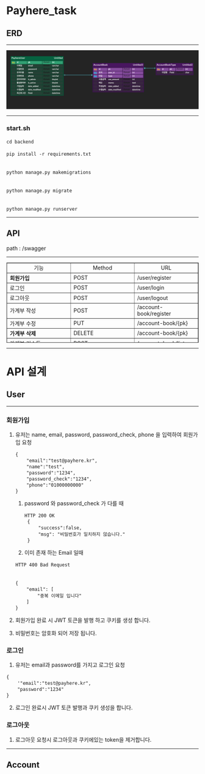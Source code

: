 # Payhere_task

## ERD

----
![erd](erd.png)

----
### start.sh
```　
cd backend

pip install -r requirements.txt


python manage.py makemigrations


python manage.py migrate


python manage.py runserver
```

---

## API
path : /swagger


----
<table style="border-collapse: collapse; width: 100%; height: 210px;" border="1" data-ke-align="alignLeft" data-ke-style="style12">
<tbody>
<tr style="height: 19px;">
<td style="width: 25%; text-align: center; height: 19px;">기능</td>
<td style="width: 25%; text-align: center; height: 19px;">Method</td>
<td style="width: 25%; height: 19px; text-align: center;">URL</td>
</tr>
<tr style="height: 17px;">
<td style="width: 25%; height: 17px;"><b>회원가입</b></td>
<td style="width: 25%; height: 17px;">POST</td>
<td style="width: 25%; height: 17px;">/user/register</td>
</tr>
<tr style="height: 19px;">
<td style="width: 25%; height: 19px;">로그인</td>
<td style="width: 25%; height: 19px;">POST</td>
<td style="width: 25%; height: 19px;">/user/login</td>
</tr>
<tr style="height: 17px;">
<td style="width: 25%; height: 17px;">로그아웃 </td>
<td style="width: 25%; height: 17px;">POST</td>
<td style="width: 25%; height: 17px;">/user/logout</td>
</tr>
<tr style="height: 17px;">
<td style="width: 25%; height: 17px;">가계부 작성</td>
<td style="width: 25%; height: 17px;">POST</td>
<td style="width: 25%; height: 17px;">/account-book/register</td>
</tr>
<tr style="height: 17px;">
<td style="width: 25%; height: 17px;">가계부 수정</td>
<td style="width: 25%; height: 17px;">PUT</td>
<td style="width: 25%; height: 17px;">/account-book/{pk}</td>
</tr>
<tr style="height: 17px;">
<td style="width: 25%; height: 17px;"><b>가계부 삭제</b></td>
<td style="width: 25%; height: 17px;">DELETE</td>
<td style="width: 25%; height: 17px;">/account-book/{pk}</td>
</tr>
<tr style="height: 17px;">
<td style="width: 25%; height: 17px;">가계부 리스트</td>
<td style="width: 25%; height: 17px;">POST</td>
<td style="width: 25%; height: 17px;">/account-book/list</td>
</tr>
<tr style="height: 17px;">
<td style="width: 25%; height: 17px;"><b>가계부 디테일</b></td>
<td style="width: 25%; height: 17px;">PUT</td>
<td style="width: 25%; height: 17px;">/account-book/{pk}</td>
</tr>
<tr style="height: 17px;">
<td style="width: 25%; height: 17px;"><b>가계부 복제</b></td>
<td style="width: 25%; height: 17px;">POST</td>
<td style="width: 25%; height: 17px;">/account-book/clone/{pk}</td>
</tr>
<tr style="height: 17px;">
<td style="width: 25%; height: 17px;">가계부 공유 URL 생성</td>
<td style="width: 25%; height: 17px;">GET</td>
<td style="width: 25%; height: 17px;">/account-book/share/{pk}</td>
</tr>
<tr style="height: 19px;">
<td style="width: 25%; height: 19px;">가계부 통계</td>
<td style="width: 25%; height: 19px;">GET</td>
<td style="width: 25%; height: 19px;">account-book/stat</td>
</tr>
</tbody>
</table>

---

# API 설계

## User

---
### 회원가입
1. 유저는 name, email, password, password_check, phone 을 입력하여 회원가입 요청

    ~~~
    {
        "email":"test@payhere.kr",
        "name":"test",
        "password":"1234",
        "password_check":"1234",
        "phone":"01000000000"
    }
    ~~~

   1. password 와 password_check 가 다를 때
      ~~~
      HTTP 200 OK
       {
           "success":false,
           "msg": "비밀번호가 일치하지 않습니다."
       }
      ~~~

   2.  이미 존재 하는 Email 일때

      ~~~
      HTTP 400 Bad Request
    
    
      {
          "email": [
              "중복 이메일 입니다"
          ]
      }
      ~~~
2. 회원가입 완료 시 JWT 토큰을 발행 하고 쿠키를 생성 합니다.

3. 비밀번호는 암호화 되어 저장 됩니다.

### 로그인
1. 유저는 email과 password를 가지고 로그인 요청
~~~
{
    '"email":"test@payhere.kr",
    "password":"1234"
}
~~~
 
2. 로그인 완료시 JWT 토큰 발행과 쿠키 생성을 합니다.

### 로그아웃

1. 로그아웃 요청시 로그아웃과 쿠키에있는 token을 제거합니다.

--- 

## Account


